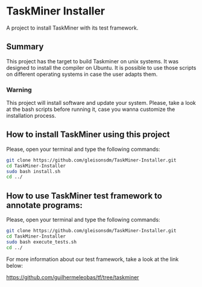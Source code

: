 # TaskMiner Installer
A project to install TaskMiner with its test framework.

## Summary
This project has the target to build Taskminer on unix systems. It was
designed to install the compiler on Ubuntu. It is possible to use those
scripts on different operating systems in case the user adapts them.

### Warning
This project will install software and update your system. Please, take a look at the 
bash scripts before running it, case you wanna customize the installation process.

## How to install TaskMiner using this project

Please, open your terminal and type the following commands:
```sh
git clone https://github.com/gleisonsdm/TaskMiner-Installer.git
cd TaskMiner-Installer
sudo bash install.sh
cd ../
```

## How to use TaskMiner test framework to annotate programs:

Please, open your terminal and type the following commands:
```sh
git clone https://github.com/gleisonsdm/TaskMiner-Installer.git
cd TaskMiner-Installer
sudo bash execute_tests.sh
cd ../
```

For more information about our test framework, take a look at
the link below:

https://github.com/guilhermeleobas/tf/tree/taskminer
